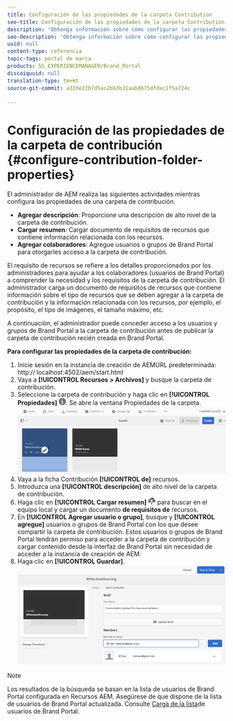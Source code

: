 ```yaml
---
title: Configuración de las propiedades de la carpeta Contribution
seo-title: Configuración de las propiedades de la carpeta Contribution
description: 'Obtenga información sobre cómo configurar las propiedades de una carpeta de contribución en Recursos AEM. '
seo-description: 'Obtenga información sobre cómo configurar las propiedades de una carpeta de contribución en Recursos AEM. '
uuid: null
content-type: referencia
topic-tags: portal de marca
products: SG_EXPERIENCEMANAGER/Brand_Portal
discoiquuid: null
translation-type: tm+mt
source-git-commit: a32de22b7d5ac2b53b31aab8675dfdac1f5a724c

---
```



# Configuración de las propiedades de la carpeta de contribución {#configure-contribution-folder-properties}

El administrador de AEM realiza las siguientes actividades mientras configura las propiedades de una carpeta de contribución.

* **Agregar descripción**: Proporcione una descripción de alto nivel de la carpeta de contribución.
* **Cargar resumen**:  Cargar documento de requisitos de recursos que contiene información relacionada con los recursos.
* **Agregar colaboradores**: Agregue usuarios o grupos de Brand Portal para otorgarles acceso a la carpeta de contribución.

El requisito de recursos se refiere a los detalles proporcionados por los administradores para ayudar a los colaboradores (usuarios de Brand Portal) a comprender la necesidad y los requisitos de la carpeta de contribución. El administrador carga un documento de requisitos de recursos que contiene información sobre el tipo de recursos que se deben agregar a la carpeta de contribución y la información relacionada con los recursos, por ejemplo, el propósito, el tipo de imágenes, el tamaño máximo, etc.

A continuación, el administrador puede conceder acceso a los usuarios y grupos de Brand Portal a la carpeta de contribución antes de publicar la carpeta de contribución recién creada en Brand Portal.

**Para configurar las propiedades de la carpeta de contribución:**
1. Inicie sesión en la instancia de creación de AEMURL predeterminada: http:// localhost:4502/aem/start.html
1. Vaya a **[!UICONTROL Recursos &gt; Archivos]** y busque la carpeta de contribución.
1. Seleccione la carpeta de contribución y haga clic en **[!UICONTROL Propiedades]** ![](assets/properties.png). Se abre la ventana Propiedades de la carpeta.
   ![](assets/contribution-folder-property1.png)
1. Vaya a la ficha Contribución **[!UICONTROL de]** recursos.
1. Introduzca una **[!UICONTROL descripción]** de alto nivel de la carpeta de contribución.
1. Haga clic en **[!UICONTROL Cargar resumen]** ![](assets/upload.png) para buscar en el equipo local y cargar un documento **de requisitos de** recursos.
1. En **[!UICONTROL Agregar usuario o grupo]**, busque y **[!UICONTROL agregue]** usuarios o grupos de Brand Portal con los que desee compartir la carpeta de contribución.
Estos usuarios o grupos de Brand Portal tendrán permiso para acceder a la carpeta de contribución y cargar contenido desde la interfaz de Brand Portal sin necesidad de acceder a la instancia de creación de AEM.
1. Haga clic en **[!UICONTROL Guardar]**.
   ![](assets/contribution-folder-property2.png)

>[!NOTE]
>
>Los resultados de la búsqueda se basan en la lista de usuarios de Brand Portal configurada en Recursos AEM. Asegúrese de que dispone de la lista de usuarios de Brand Portal actualizada. Consulte [Carga de la lista](brand-portal-upload-user-list.md)de usuarios de Brand Portal.